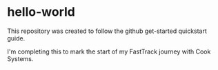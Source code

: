 # hello-world
This repository was created to follow the github get-started quickstart guide.

I'm completing this to mark the start of my FastTrack journey with Cook Systems.
